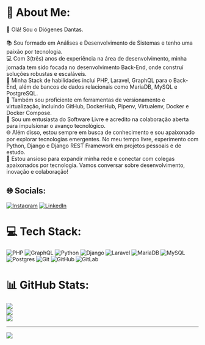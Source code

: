 # 💫 About Me:
👋 Olá! Sou o Diógenes Dantas.<br><br>📚 Sou formado em Análises e Desenvolvimento de Sistemas e tenho uma paixão por tecnologia.<br>💻 Com 3(três) anos de experiência na área de desenvolvimento, minha jornada tem sido focada no desenvolvimento Back-End, onde construí soluções robustas e escaláveis.<br>🔧 Minha Stack de habilidades inclui PHP, Laravel, GraphQL para o Back-End, além de bancos de dados relacionais como MariaDB, MySQL e PostgreSQL.<br>🐳 Também sou proficiente em ferramentas de versionamento e virtualização, incluindo GitHub, DockerHub, Pipenv, Virtualenv, Docker e Docker Compose.<br>🌟 Sou um entusiasta do Software Livre e acredito na colaboração aberta para impulsionar o avanço tecnológico.<br>🌐 Além disso, estou sempre em busca de conhecimento e sou apaixonado por explorar tecnologias emergentes. No meu tempo livre, experimento com Python, Django e Django REST Framework em projetos pessoais e de estudo.<br>📖 Estou ansioso para expandir minha rede e conectar com colegas apaixonados por tecnologia. Vamos conversar sobre desenvolvimento, inovação e colaboração!


## 🌐 Socials:
[![Instagram](https://img.shields.io/badge/Instagram-%23E4405F.svg?logo=Instagram&logoColor=white)](https://instagram.com/doginnndantas) [![LinkedIn](https://img.shields.io/badge/LinkedIn-%230077B5.svg?logo=linkedin&logoColor=white)](https://linkedin.com/in/doginnn) 

# 💻 Tech Stack:
![PHP](https://img.shields.io/badge/php-%23777BB4.svg?style=flat&logo=php&logoColor=white) ![GraphQL](https://img.shields.io/badge/-GraphQL-E10098?style=flat&logo=graphql&logoColor=white) ![Python](https://img.shields.io/badge/python-3670A0?style=flat&logo=python&logoColor=ffdd54) ![Django](https://img.shields.io/badge/django-%23092E20.svg?style=flat&logo=django&logoColor=white) ![Laravel](https://img.shields.io/badge/laravel-%23FF2D20.svg?style=flat&logo=laravel&logoColor=white) ![MariaDB](https://img.shields.io/badge/MariaDB-003545?style=flat&logo=mariadb&logoColor=white) ![MySQL](https://img.shields.io/badge/mysql-4479A1.svg?style=flat&logo=mysql&logoColor=white) ![Postgres](https://img.shields.io/badge/postgres-%23316192.svg?style=flat&logo=postgresql&logoColor=white) ![Git](https://img.shields.io/badge/git-%23F05033.svg?style=flat&logo=git&logoColor=white) ![GitHub](https://img.shields.io/badge/github-%23121011.svg?style=flat&logo=github&logoColor=white) ![GitLab](https://img.shields.io/badge/gitlab-%23181717.svg?style=flat&logo=gitlab&logoColor=white)
# 📊 GitHub Stats:
![](https://github-readme-stats.vercel.app/api?username=doginnn&theme=dark&hide_border=false&include_all_commits=true&count_private=true)<br/>
![](https://github-readme-streak-stats.herokuapp.com/?user=doginnn&theme=dark&hide_border=false)<br/>
![](https://github-readme-stats.vercel.app/api/top-langs/?username=doginnn&theme=dark&hide_border=false&include_all_commits=true&count_private=true&layout=compact)

---
[![](https://visitcount.itsvg.in/api?id=doginnn&icon=0&color=1)](https://visitcount.itsvg.in)

<!-- Proudly created with GPRM ( https://gprm.itsvg.in ) -->
